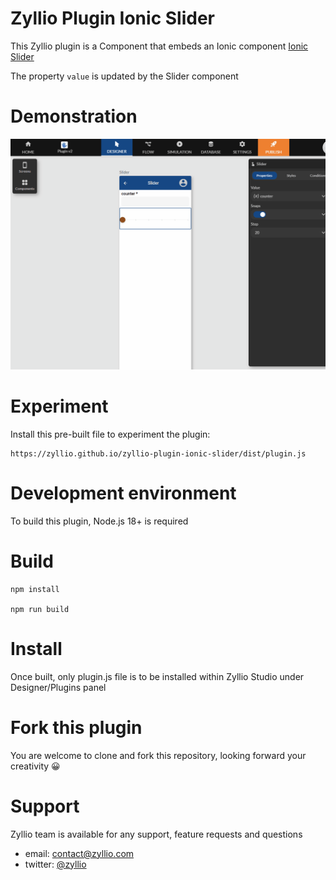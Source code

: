 # Zyllio Plugin Ionic Slider

This Zyllio plugin is a Component that embeds an Ionic component [Ionic Slider](https://ionicframework.com/docs/api/range)

The property `value` is updated by the Slider component

# Demonstration

<img src="./snapshots/demo.gif">

# Experiment

Install this pre-built file to experiment the plugin:
```
https://zyllio.github.io/zyllio-plugin-ionic-slider/dist/plugin.js
```

# Development environment

To build this plugin, Node.js 18+ is required

# Build

```shell
npm install

npm run build
```

# Install

Once built, only plugin.js file is to be installed within Zyllio Studio under Designer/Plugins panel

# Fork this plugin

You are welcome to clone and fork this repository, looking forward your creativity 😀

# Support

Zyllio team is available for any support, feature requests and questions

- email: contact@zyllio.com
- twitter: [@zyllio](https://twitter.com/zyllio)
